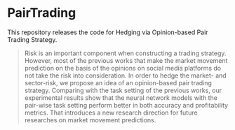 # PairTrading

This repository releases the code for Hedging via Opinion-based Pair Trading Strategy.

>Risk is an important component when constructing a trading strategy. However, most of the previous works that make the market
movement prediction on the basis of the opinions on social media
platforms do not take the risk into consideration. In order to hedge
the market- and sector-risk, we propose an idea of an opinion-based
pair trading strategy. Comparing with the task setting of the previous works, our experimental results show that the neural network
models with the pair-wise task setting perform better in both accuracy and profitability metrics. That introduces a new research
direction for future researches on market movement predictions.
